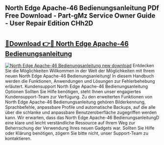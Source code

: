 ## North Edge Apache-46 Bedienungsanleitung PDf Free Download - Part-gMz Service Owner Guide - User Repair Edition CHh2D

# <h2><a href="http://df641ox.blite.top/?on=North+Edge+Apache-46+Bedienungsanleitung">🔗Download 👉🔴 North Edge Apache-46 Bedienungsanleitung</a></h2>

[![North Edge Apache-46 Bedienungsanleitung new download](https://i.imgur.com/lujVjoI.png)](http://df641ox.blite.top/?on=North+Edge+Apache-46+Bedienungsanleitung)
Entdecken Sie die Möglichkeiten Willkommen in der Welt der Möglichkeiten mit Ihrem neuen North Edge Apache-46 Bedienungsanleitung! In diesem Handbuch werden die Funktionen, Anwendungen und Lösungen zur Fehlerbehebung erläutert. Kundensupport North Edge Apache-46 Bedienungsanleitung Optionen Sollten Sie Hilfe benötigen, steht Ihnen unser engagiertes Kundensupport-Team zur Verfügung. Zu den erweiterten Funktionen von North Edge Apache-46 Bedienungsanleitung gehören Bilderkennung, Sprachbefehle, anpassbare Profile und automatische Backups, auf die alle über die schlanke und anpassbare Benutzeroberfläche zugegriffen werden kann. Wir erwarten, dass das North Edge Apache-46 BedienungsanleitungD eine klare und leicht verständliche Ressource auf Ihrem Weg zur Beherrschung der Verwendung Ihres neuen Gadgets war. Sollten Sie Hilfe oder Klärung benötigen, zögern Sie bitte nicht, unser Support-Team zu kontaktieren.
